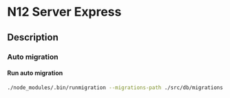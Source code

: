 # N12 Server Express

## Description


### Auto migration

#### Run auto migration

```bash
./node_modules/.bin/runmigration --migrations-path ./src/db/migrations --models-path ./src/db/models/
```

